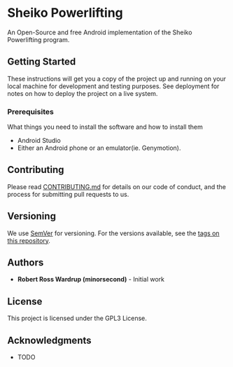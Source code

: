 # Sheiko Powerlifting

An Open-Source and free Android implementation of the Sheiko Powerlifting program. 

## Getting Started

These instructions will get you a copy of the project up and running on your local machine for development and testing purposes. See deployment for notes on how to deploy the project on a live system.

### Prerequisites

What things you need to install the software and how to install them

* Android Studio
* Either an Android phone or an emulator(ie. Genymotion).

## Contributing

Please read [CONTRIBUTING.md](https://gist.github.com/PurpleBooth/b24679402957c63ec426) for details on our code of conduct, and the process for submitting pull requests to us.

## Versioning

We use [SemVer](http://semver.org/) for versioning. For the versions available, see the [tags on this repository](https://github.com/your/project/tags). 

## Authors

* **Robert Ross Wardrup (minorsecond)** - Initial work

## License

This project is licensed under the GPL3 License.

## Acknowledgments

* TODO
